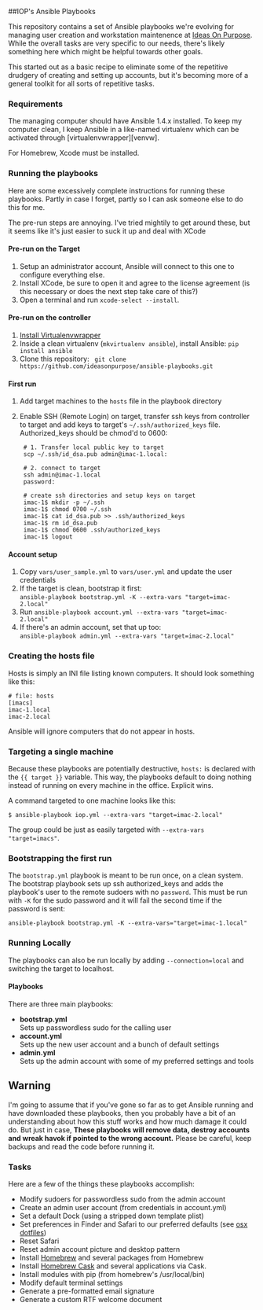 ##IOP's Ansible Playbooks

This repository contains a set of Ansible playbooks we're evolving for managing user creation and workstation maintenence at [Ideas On Purpose][iop]. While the overall tasks are very specific to our needs, there's likely something here which might be helpful towards other goals. 

This started out as a basic recipe to eliminate some of the repetitive drudgery of creating and setting up accounts, but it's becoming more of a general toolkit for all sorts of repetitive tasks.

### Requirements

The managing computer should have Ansible 1.4.x installed. To keep my computer clean, I keep Ansible in a like-named virtualenv which can be activated through [virtualenvwrapper][venvw].

For Homebrew, Xcode must be installed. 

### Running the playbooks

Here are some excessively complete instructions for running these playbooks. Partly in case I forget, partly so I can ask someone else to do this for me. 

The pre-run steps are annoying. I've tried mightily to get around these, but it seems like it's just easier to suck it up and deal with XCode

#### Pre-run on the Target
1. Setup an administrator account, Ansible will connect to this one to configure everything else.
2. Install XCode, be sure to open it and agree to the license agreement (is this necessary or does the next step take care of this?)
3. Open a terminal and run `xcode-select --install`. 

#### Pre-run on the controller
1. [Install Virtualenvwrapper][venvw install]
2. Inside a clean virtualenv (`mkvirtualenv ansible`), install Ansible:
        `pip install ansible`
3. Clone this repository: ` git clone https://github.com/ideasonpurpose/ansible-playbooks.git`


#### First run
1. Add target machines to the `hosts` file in the playbook directory
2. Enable SSH (Remote Login) on target, transfer ssh keys from controller to target and add keys to target's `~/.ssh/authorized_keys` file. Authorized_keys should be chmod'd to 0600:
    
        # 1. Transfer local public key to target
        scp ~/.ssh/id_dsa.pub admin@imac-1.local:

        # 2. connect to target
        ssh admin@imac-1.local
        password:

        # create ssh directories and setup keys on target
        imac-1$ mkdir -p ~/.ssh
        imac-1$ chmod 0700 ~/.ssh
        imac-1$ cat id_dsa.pub >> .ssh/authorized_keys
        imac-1$ rm id_dsa.pub
        imac-1$ chmod 0600 .ssh/authorized_keys
        imac-1$ logout

#### Account setup
1. Copy `vars/user_sample.yml` to `vars/user.yml` and update the user credentials
4. If the target is clean, bootstrap it first:  
    `ansible-playbook bootstrap.yml -K --extra-vars "target=imac-2.local"`
5. Run `ansible-playbook account.yml --extra-vars "target=imac-2.local"`
6. If there's an admin account, set that up too:  
    `ansible-playbook admin.yml --extra-vars "target=imac-2.local"`



### Creating the hosts file

Hosts is simply an INI file listing known computers. It should look something like this:

    # file: hosts
    [imacs]
    imac-1.local
    imac-2.local

Ansible will ignore computers that do not appear in hosts.

### Targeting a single machine 
Because these playbooks are potentially destructive, `hosts:` is declared with the `{{ target }}` variable. This way, the playbooks default to doing nothing instead of running on every machine in the office. Explicit wins. 

A command targeted to one machine looks like this:

    $ ansible-playbook iop.yml --extra-vars "target=imac-2.local"

The group could be just as easily targeted with `--extra-vars "target=imacs"`.

### Bootstrapping the first run

The `bootstrap.yml` playbook is meant to be run once, on a clean system. The bootstrap playbook sets up ssh authorized_keys and adds the playbook's user to the remote sudoers with no `password`. This must be run with `-K` for the sudo password and it will fail the second time if the password is sent:

    ansible-playbook bootstrap.yml -K --extra-vars="target=imac-1.local"


### Running Locally
The playbooks can also be run locally by adding `--connection=local` and switching the target to localhost.

#### Playbooks
There are three main playbooks:

* **bootstrap.yml**  
    Sets up passwordless sudo for the calling user
* **account.yml**  
    Sets up the new user account and a bunch of default settings
* **admin.yml**  
    Sets up the admin account with some of my preferred settings and tools


## Warning
I'm going to assume that if you've gone so far as to get Ansible running and have downloaded these playbooks, then you probably have a bit of an understanding about how this stuff works and how much damage it could do. But just in case, **These playbooks will remove data, destroy accounts and wreak havok if pointed to the wrong account.** Please be careful, keep backups and read the code before running it.

### Tasks
Here are a few of the things these playbooks accomplish:

* Modify sudoers for passwordless sudo from the admin account
* Create an admin user account (from credentials in account.yml)
* Set a default Dock (using a stripped down template plist)
* Set preferences in Finder and Safari to our preferred defaults (see [osx dotfiles][dotfiles])
* Reset Safari
* Reset admin account picture and desktop pattern
* Install [Homebrew][] and several packages from Homebrew
* Install [Homebrew Cask][cask] and several applications via Cask.
* Install modules with pip (from homebrew's /usr/local/bin)
* Modify default terminal settings
* Generate a pre-formatted email signature
* Generate a custom RTF welcome document

[iop]: http://ideasonpurpose.com
[dotfiles]: https://github.com/mathiasbynens/dotfiles/blob/master/.osx
[homebrew]: http://brew.sh
[cask]: https://github.com/phinze/homebrew-cask
[venvw install]: http://virtualenvwrapper.readthedocs.org/en/latest/install.html

